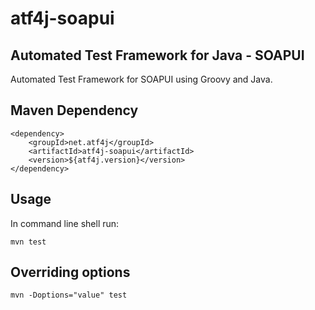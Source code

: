 # atf4j-soapui

## Automated Test Framework for Java - SOAPUI

Automated Test Framework for SOAPUI using Groovy and Java.

## Maven Dependency

	<dependency>
		<groupId>net.atf4j</groupId>
		<artifactId>atf4j-soapui</artifactId>
		<version>${atf4j.version}</version>
	</dependency>

## Usage

In command line shell run:

    mvn test

## Overriding options

    mvn -Doptions="value" test
